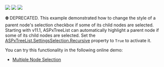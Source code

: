 <!-- default badges list -->
![](https://img.shields.io/endpoint?url=https://codecentral.devexpress.com/api/v1/VersionRange/134060032/11.1.4%2B)
[![](https://img.shields.io/badge/Open_in_DevExpress_Support_Center-FF7200?style=flat-square&logo=DevExpress&logoColor=white)](https://supportcenter.devexpress.com/ticket/details/E2157)
[![](https://img.shields.io/badge/📖_How_to_use_DevExpress_Examples-e9f6fc?style=flat-square)](https://docs.devexpress.com/GeneralInformation/403183)
<!-- default badges end -->
⛔ DEPRECATED. This example demonstrated how to change the style of a parent node's selection checkbox if some of its child nodes are selected. Starting with v11.1, ASPxTreeList can automatically highlight a parent node if some of its child nodes are selected. Set the <a href="https://docs.devexpress.com/AspNet/DevExpress.Web.ASPxTreeList.TreeListSettingsSelection.Recursive">ASPxTreeList.SettingsSelection.Recursive</a> property to `True` to activate it. 

You can try this functionality in the following online demo:

- <a href="https://demos.devexpress.com/ASPxTreeListDemos/Selection/Multiple.aspx">Multiple Node Selection</a>
